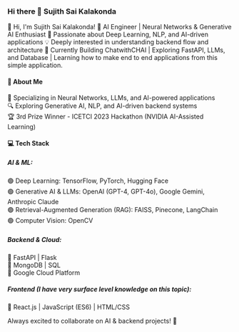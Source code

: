 ### Hi there 👋 Sujith Sai Kalakonda

👋 Hi, I'm Sujith Sai Kalakonda!
🎯 AI Engineer | Neural Networks & Generative AI Enthusiast
🔬 Passionate about Deep Learning, NLP, and AI-driven applications
💡 Deeply interested in understanding backend flow and architecture
🚀 Currently Building ChatwithCHAI | Exploring FastAPI, LLMs, and Database | Learning how to make end to end applications from this simple application.

#### 🧠 About Me

🤖 Specializing in Neural Networks, LLMs, and AI-powered applications <br>
🔍 Exploring Generative AI, NLP, and AI-driven backend systems <br>
🏆 3rd Prize Winner - ICETCI 2023 Hackathon (NVIDIA AI-Assisted Learning)

#### 💻 Tech Stack <br>

  ##### AI & ML: <br>
  🟢 Deep Learning: TensorFlow, PyTorch, Hugging Face <br>
  🟢 Generative AI & LLMs: OpenAI (GPT-4, GPT-4o), Google Gemini, Anthropic Claude <br>
  🟢 Retrieval-Augmented Generation (RAG): FAISS, Pinecone, LangChain <br>
  🟢 Computer Vision: OpenCV
  
  ##### Backend & Cloud: <br>
  🔹 FastAPI | Flask <br>
  🔹 MongoDB | SQL <br>
  🔹 Google Cloud Platform
  
  ##### Frontend (I have very surface level knowledge on this topic): <br>
  🔹 React.js | JavaScript (ES6) | HTML/CSS <br>


Always excited to collaborate on AI & backend projects! 🚀
